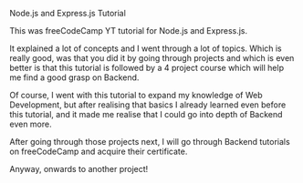 Node.js and Express.js Tutorial

This was freeCodeCamp YT tutorial for Node.js and Express.js.

It explained a lot of concepts and I went through a lot of topics.
Which is really good, was that you did it by going through projects and which is even better is that
this tutorial is followed by a 4 project course which will help me find a good grasp on Backend.

Of course, I went with this tutorial to expand my knowledge of Web Development, but after realising
that basics I already learned even before this tutorial, and it made me realise that I could go into
depth of Backend even more. 

After going through those projects next, I will go through Backend tutorials on freeCodeCamp and acquire
their certificate.

Anyway, onwards to another project!
